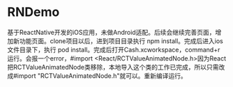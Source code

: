 # RNDemo
基于ReactNative开发的iOS应用，未做Android适配。后续会继续完善页面，增加新功能页面。clone项目以后，进到项目目录执行 npm install。完成后进入ios文件目录下，执行 pod install。完成后打开Cash.xcworkspace，command+r 运行。会报一个error，#import <React/RCTValueAnimatedNode.h>因为React把RCTValueAnimatedNode类移除，本地导入这个类的工作已完成，所以只需改成#import "RCTValueAnimatedNode.h"就可以。重新编译运行。

